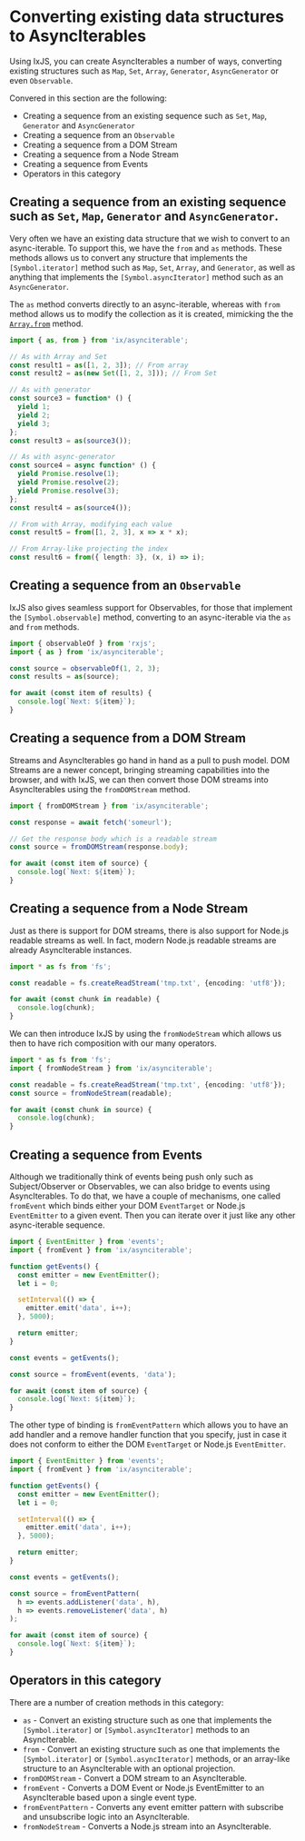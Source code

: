 # Converting existing data structures to AsyncIterables

Using IxJS, you can create AsyncIterables a number of ways, converting existing structures such as `Map`, `Set`, `Array`, `Generator`, `AsyncGenerator` or even `Observable`.

Convered in this section are the following:
- Creating a sequence from an existing sequence such as `Set`, `Map`, `Generator` and `AsyncGenerator`
- Creating a sequence from an `Observable`
- Creating a sequence from a DOM Stream
- Creating a sequence from a Node Stream
- Creating a sequence from Events
- Operators in this category

## Creating a sequence from an existing sequence such as `Set`, `Map`, `Generator` and `AsyncGenerator`.

Very often we have an existing data structure that we wish to convert to an async-iterable.  To support this, we have the `from` and `as` methods.  These methods allows us to convert any structure that implements the `[Symbol.iterator]` method such as `Map`, `Set`, `Array`, and `Generator`, as well as anything that implements the `[Symbol.asyncIterator]` method such as an `AsyncGenerator`.

The `as` method converts directly to an async-iterable, whereas with `from` method allows us to modify the collection as it is created, mimicking the the [`Array.from`](https://developer.mozilla.org/en-US/docs/Web/JavaScript/Reference/Global_Objects/Array/from) method.

```typescript
import { as, from } from 'ix/asynciterable';

// As with Array and Set
const result1 = as([1, 2, 3]); // From array
const result2 = as(new Set([1, 2, 3])); // From Set

// As with generator
const source3 = function* () {
  yield 1;
  yield 2;
  yield 3;
};
const result3 = as(source3());

// As with async-generator
const source4 = async function* () {
  yield Promise.resolve(1);
  yield Promise.resolve(2);
  yield Promise.resolve(3);
};
const result4 = as(source4());

// From with Array, modifying each value
const result5 = from([1, 2, 3], x => x * x);

// From Array-like projecting the index
const result6 = from({ length: 3}, (x, i) => i);
```

## Creating a sequence from an `Observable`

IxJS also gives seamless support for Observables, for those that implement the `[Symbol.observable]` method, converting to an async-iterable via the `as` and `from` methods.

```typescript
import { observableOf } from 'rxjs';
import { as } from 'ix/asynciterable';

const source = observableOf(1, 2, 3);
const results = as(source);

for await (const item of results) {
  console.log(`Next: ${item}`);
}
```

## Creating a sequence from a DOM Stream

Streams and AsyncIterables go hand in hand as a pull to push model.  DOM Streams are a newer concept, bringing streaming capabilities into the browser, and with IxJS, we can then convert those DOM streams into AsyncIterables using the `fromDOMStream` method.

```typescript
import { fromDOMStream } from 'ix/asynciterable';

const response = await fetch('someurl');

// Get the response body which is a readable stream
const source = fromDOMStream(response.body);

for await (const item of source) {
  console.log(`Next: ${item}`);
}
```

## Creating a sequence from a Node Stream

Just as there is support for DOM streams, there is also support for Node.js readable streams as well.  In fact, modern Node.js readable streams are already AsyncIterable instances.

```typescript
import * as fs from 'fs';

const readable = fs.createReadStream('tmp.txt', {encoding: 'utf8'});

for await (const chunk in readable) {
  console.log(chunk);
}
```

We can then introduce IxJS by using the `fromNodeStream` which allows us then to have rich composition with our many operators.

```typescript
import * as fs from 'fs';
import { fromNodeStream } from 'ix/asynciterable';

const readable = fs.createReadStream('tmp.txt', {encoding: 'utf8'});
const source = fromNodeStream(readable);

for await (const chunk in source) {
  console.log(chunk);
}
```

## Creating a sequence from Events

Although we traditionally think of events being push only such as Subject/Observer or Observables, we can also bridge to events using AsyncIterables.  To do that, we have a couple of mechanisms, one called `fromEvent` which binds either your DOM `EventTarget` or Node.js `EventEmitter` to a given event.  Then you can iterate over it just like any other async-iterable sequence.

```typescript
import { EventEmitter } from 'events';
import { fromEvent } from 'ix/asynciterable';

function getEvents() {
  const emitter = new EventEmitter();
  let i = 0;

  setInterval(() => {
    emitter.emit('data', i++);
  }, 5000);

  return emitter;
}

const events = getEvents();

const source = fromEvent(events, 'data');

for await (const item of source) {
  console.log(`Next: ${item}`);
}
```

The other type of binding is `fromEventPattern` which allows you to have an add handler and a remove handler function that you specify, just in case it does not conform to either the DOM `EventTarget` or Node.js `EventEmitter`.

```typescript
import { EventEmitter } from 'events';
import { fromEvent } from 'ix/asynciterable';

function getEvents() {
  const emitter = new EventEmitter();
  let i = 0;

  setInterval(() => {
    emitter.emit('data', i++);
  }, 5000);

  return emitter;
}

const events = getEvents();

const source = fromEventPattern(
  h => events.addListener('data', h),
  h => events.removeListener('data', h)
);

for await (const item of source) {
  console.log(`Next: ${item}`);
}
```

## Operators in this category

There are a number of creation methods in this category:
- `as` - Convert an existing structure such as one that implements the `[Symbol.iterator]` or `[Symbol.asyncIterator]` methods to an AsyncIterable.
- `from` - Convert an existing structure such as one that implements the `[Symbol.iterator]` or `[Symbol.asyncIterator]` methods, or an array-like structure to an AsyncIterable with an optional projection.
- `fromDOMStream` - Convert a DOM stream to an AsyncIterable.
- `fromEvent` - Converts a DOM Event or Node.js EventEmitter to an AsyncIterable based upon a single event type.
- `fromEventPattern` - Converts any event emitter pattern with subscribe and unsubscribe logic into an AsyncIterable.
- `fromNodeStream` - Converts a Node.js stream into an AsyncIterable.
